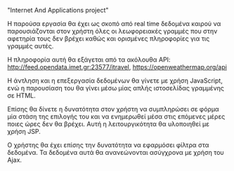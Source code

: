 "Internet And Applications project"

Η παρούσα εργασία θα έχει ως σκοπό από real time δεδομένα καιρού να παρουσιάζονται στον χρήστη όλες οι λεωφορειακές γραμμές που στην αφετηρία τους δεν βρέχει καθώς και ορισμένες πληροφορίες για τις γραμμές αυτές.

Η πληροφορία αυτή θα εξάγεται από τα ακόλουθα API: http://feed.opendata.imet.gr:23577/itravel, https://openweathermap.org/api

Η άντληση και η επεξεργασία δεδομένων θα γίνετε με χρήση JavaScript, ενώ η παρουσίαση του θα γίνει μέσω μίας απλής ιστοσελίδας γραμμένης σε HTML.

Επίσης θα δίνετε η δυνατότητα στον χρήστη να συμπληρώσει σε φόρμα μία στάση της επιλογής του και να ενημερωθεί μέσα στις επόμενες μέρες ποιες ώρες δεν θα βρέχει. Αυτή η λειτουργικότητα θα υλοποιηθεί με χρήση JSP.

Ο χρήστης θα έχει επίσης την δυνατότητα να εφαρμόσει φίλτρα στα δεδομένα. Τα δεδομένα αυτά θα ανανεώνονται ασύγχρονα με χρήση του Ajax.
